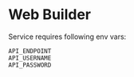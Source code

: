 # Web Builder

Service requires following env vars:

```
API_ENDPOINT
API_USERNAME
API_PASSWORD
```

